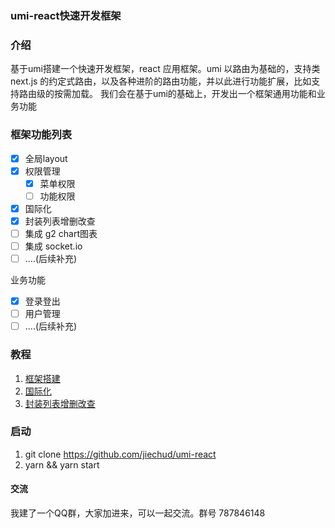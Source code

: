 ### umi-react快速开发框架

### 介绍
基于umi搭建一个快速开发框架，react 应用框架。umi 以路由为基础的，支持类 next.js 的约定式路由，以及各种进阶的路由功能，并以此进行功能扩展，比如支持路由级的按需加载。
我们会在基于umi的基础上，开发出一个框架通用功能和业务功能

### 框架功能列表

- [x] 全局layout  
- [x] 权限管理 
  - [x] 菜单权限
  - [ ] 功能权限
- [x] 国际化  
- [x] 封装列表增删改查
- [ ] 集成 g2 chart图表
- [ ] 集成 socket.io
- [ ] ....(后续补充)

业务功能
- [x] 登录登出  
- [ ] 用户管理
- [ ] ....(后续补充)

### 教程
1. [框架搭建](https://www.cnblogs.com/qiaojie/p/9598886.html)
2. [国际化](https://www.cnblogs.com/qiaojie/p/9673609.html)
2. [封装列表增删改查](https://github.com/jiechud/umi-react/blob/master/doc/2.%E5%9B%BD%E9%99%85%E5%8C%96.md)

### 启动

1. git clone https://github.com/jiechud/umi-react
2. yarn && yarn start



#### 交流

我建了一个QQ群，大家加进来，可以一起交流。群号 787846148
